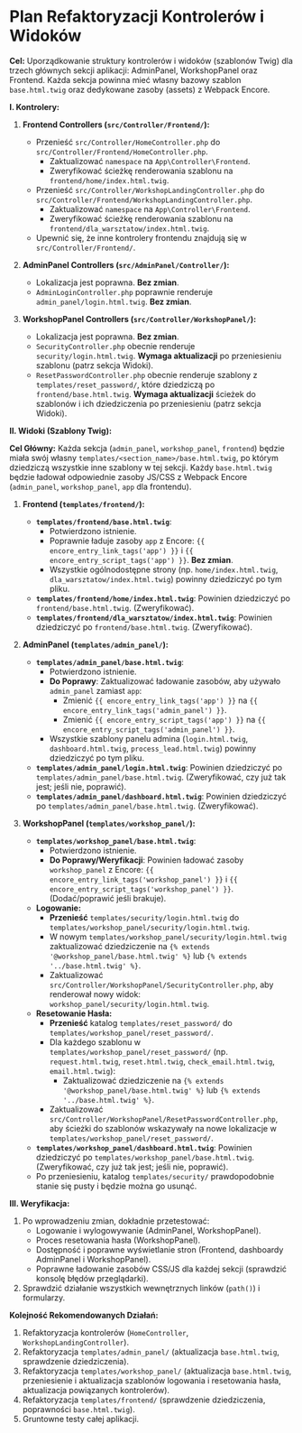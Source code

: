 # Plan Refaktoryzacji Kontrolerów i Widoków

**Cel:** Uporządkowanie struktury kontrolerów i widoków (szablonów Twig) dla trzech głównych sekcji aplikacji: AdminPanel, WorkshopPanel oraz Frontend. Każda sekcja powinna mieć własny bazowy szablon `base.html.twig` oraz dedykowane zasoby (assets) z Webpack Encore.

**I. Kontrolery:**

1.  **Frontend Controllers (`src/Controller/Frontend/`):**
    *   Przenieść `src/Controller/HomeController.php` do `src/Controller/Frontend/HomeController.php`.
        *   Zaktualizować `namespace` na `App\Controller\Frontend`.
        *   Zweryfikować ścieżkę renderowania szablonu na `frontend/home/index.html.twig`.
    *   Przenieść `src/Controller/WorkshopLandingController.php` do `src/Controller/Frontend/WorkshopLandingController.php`.
        *   Zaktualizować `namespace` na `App\Controller\Frontend`.
        *   Zweryfikować ścieżkę renderowania szablonu na `frontend/dla_warsztatow/index.html.twig`.
    *   Upewnić się, że inne kontrolery frontendu znajdują się w `src/Controller/Frontend/`.

2.  **AdminPanel Controllers (`src/AdminPanel/Controller/`):**
    *   Lokalizacja jest poprawna. **Bez zmian**.
    *   `AdminLoginController.php` poprawnie renderuje `admin_panel/login.html.twig`. **Bez zmian**.

3.  **WorkshopPanel Controllers (`src/Controller/WorkshopPanel/`):**
    *   Lokalizacja jest poprawna. **Bez zmian**.
    *   `SecurityController.php` obecnie renderuje `security/login.html.twig`. **Wymaga aktualizacji** po przeniesieniu szablonu (patrz sekcja Widoki).
    *   `ResetPasswordController.php` obecnie renderuje szablony z `templates/reset_password/`, które dziedziczą po `frontend/base.html.twig`. **Wymaga aktualizacji** ścieżek do szablonów i ich dziedziczenia po przeniesieniu (patrz sekcja Widoki).

**II. Widoki (Szablony Twig):**

**Cel Główny:** Każda sekcja (`admin_panel`, `workshop_panel`, `frontend`) będzie miała swój własny `templates/<section_name>/base.html.twig`, po którym dziedziczą wszystkie inne szablony w tej sekcji. Każdy `base.html.twig` będzie ładował odpowiednie zasoby JS/CSS z Webpack Encore (`admin_panel`, `workshop_panel`, `app` dla frontendu).

1.  **Frontend (`templates/frontend/`):**
    *   **`templates/frontend/base.html.twig`**:
        *   Potwierdzono istnienie.
        *   Poprawnie ładuje zasoby `app` z Encore: `{{ encore_entry_link_tags('app') }}` i `{{ encore_entry_script_tags('app') }}`. **Bez zmian**.
        *   Wszystkie ogólnodostępne strony (np. `home/index.html.twig`, `dla_warsztatow/index.html.twig`) powinny dziedziczyć po tym pliku.
    *   **`templates/frontend/home/index.html.twig`**: Powinien dziedziczyć po `frontend/base.html.twig`. (Zweryfikować).
    *   **`templates/frontend/dla_warsztatow/index.html.twig`**: Powinien dziedziczyć po `frontend/base.html.twig`. (Zweryfikować).

2.  **AdminPanel (`templates/admin_panel/`):**
    *   **`templates/admin_panel/base.html.twig`**:
        *   Potwierdzono istnienie.
        *   **Do Poprawy**: Zaktualizować ładowanie zasobów, aby używało `admin_panel` zamiast `app`:
            *   Zmienić `{{ encore_entry_link_tags('app') }}` na `{{ encore_entry_link_tags('admin_panel') }}`.
            *   Zmienić `{{ encore_entry_script_tags('app') }}` na `{{ encore_entry_script_tags('admin_panel') }}`.
        *   Wszystkie szablony panelu admina (`login.html.twig`, `dashboard.html.twig`, `process_lead.html.twig`) powinny dziedziczyć po tym pliku.
    *   **`templates/admin_panel/login.html.twig`**: Powinien dziedziczyć po `templates/admin_panel/base.html.twig`. (Zweryfikować, czy już tak jest; jeśli nie, poprawić).
    *   **`templates/admin_panel/dashboard.html.twig`**: Powinien dziedziczyć po `templates/admin_panel/base.html.twig`. (Zweryfikować).

3.  **WorkshopPanel (`templates/workshop_panel/`):**
    *   **`templates/workshop_panel/base.html.twig`**:
        *   Potwierdzono istnienie.
        *   **Do Poprawy/Weryfikacji**: Powinien ładować zasoby `workshop_panel` z Encore: `{{ encore_entry_link_tags('workshop_panel') }}` i `{{ encore_entry_script_tags('workshop_panel') }}`. (Dodać/poprawić jeśli brakuje).
    *   **Logowanie:**
        *   **Przenieść** `templates/security/login.html.twig` do `templates/workshop_panel/security/login.html.twig`.
        *   W nowym `templates/workshop_panel/security/login.html.twig` zaktualizować dziedziczenie na `{% extends '@workshop_panel/base.html.twig' %}` lub `{% extends '../base.html.twig' %}`.
        *   Zaktualizować `src/Controller/WorkshopPanel/SecurityController.php`, aby renderował nowy widok: `workshop_panel/security/login.html.twig`.
    *   **Resetowanie Hasła:**
        *   **Przenieść** katalog `templates/reset_password/` do `templates/workshop_panel/reset_password/`.
        *   Dla każdego szablonu w `templates/workshop_panel/reset_password/` (np. `request.html.twig`, `reset.html.twig`, `check_email.html.twig`, `email.html.twig`):
            *   Zaktualizować dziedziczenie na `{% extends '@workshop_panel/base.html.twig' %}` lub `{% extends '../base.html.twig' %}`.
        *   Zaktualizować `src/Controller/WorkshopPanel/ResetPasswordController.php`, aby ścieżki do szablonów wskazywały na nowe lokalizacje w `templates/workshop_panel/reset_password/`.
    *   **`templates/workshop_panel/dashboard.html.twig`**: Powinien dziedziczyć po `templates/workshop_panel/base.html.twig`. (Zweryfikować, czy już tak jest; jeśli nie, poprawić).
    *   Po przeniesieniu, katalog `templates/security/` prawdopodobnie stanie się pusty i będzie można go usunąć.

**III. Weryfikacja:**

1.  Po wprowadzeniu zmian, dokładnie przetestować:
    *   Logowanie i wylogowywanie (AdminPanel, WorkshopPanel).
    *   Proces resetowania hasła (WorkshopPanel).
    *   Dostępność i poprawne wyświetlanie stron (Frontend, dashboardy AdminPanel i WorkshopPanel).
    *   Poprawne ładowanie zasobów CSS/JS dla każdej sekcji (sprawdzić konsolę błędów przeglądarki).
2.  Sprawdzić działanie wszystkich wewnętrznych linków (`path()`) i formularzy.

**Kolejność Rekomendowanych Działań:**

1.  Refaktoryzacja kontrolerów (`HomeController`, `WorkshopLandingController`).
2.  Refaktoryzacja `templates/admin_panel/` (aktualizacja `base.html.twig`, sprawdzenie dziedziczenia).
3.  Refaktoryzacja `templates/workshop_panel/` (aktualizacja `base.html.twig`, przeniesienie i aktualizacja szablonów logowania i resetowania hasła, aktualizacja powiązanych kontrolerów).
4.  Refaktoryzacja `templates/frontend/` (sprawdzenie dziedziczenia, poprawności `base.html.twig`).
5.  Gruntowne testy całej aplikacji.
